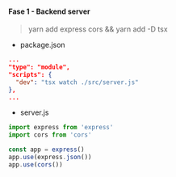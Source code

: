 #### Fase 1 - Backend server

> yarn add express cors && yarn add -D tsx


* package.json
```json
...
"type": "module",
"scripts": {
  "dev": "tsx watch ./src/server.js"
},
...
```

* server.js
```js
import express from 'express'
import cors from 'cors'

const app = express()
app.use(express.json())
app.use(cors())

```